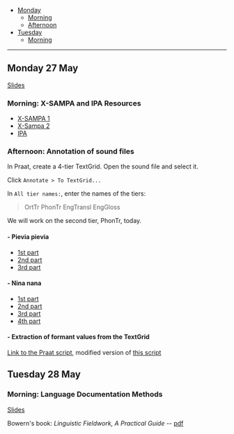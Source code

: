 - [Monday](#monday-27-may)
    + [Morning](#morning-x-sampa-and-ipa-resources)
    + [Afternoon](#afternoon-annotation-of-sound-files)
- [Tuesday](#tuesday-28-may)
    + [Morning](#morning-language-documentation-methods)

---

## Monday 27 May

[Slides](https://docs.google.com/presentation/d/1KhbjFXbiCqUILzn6Egn4qSuCh5pZc7vEBARhjhY5-Zs/edit?usp=sharing)

### Morning: X-SAMPA and IPA Resources

- [X-SAMPA 1](https://en.wikipedia.org/wiki/X-SAMPA)
- [X-Sampa 2](https://docs.google.com/spreadsheets/d/1r69Kqn27LD7imOTHLCdTsJ7fgxyAS2t9AahvxD6hyUI/edit?usp=sharing)
- [IPA](http://westonruter.github.io)

### Afternoon: Annotation of sound files

In Praat, create a 4-tier TextGrid. Open the sound file and select it.

Click `Annotate > To TextGrid...`

In `All tier names:`, enter the names of the tiers:

> OrtTr PhonTr EngTransl EngGloss

We will work on the second tier, PhonTr, today.

#### - Pievia pievia

- [1st part](audio_files/pievia_part1.zip)
- [2nd part](audio_files/pievia_part2.zip)
- [3rd part](audio_files/pievia_part3.zip)

#### - Nina nana

- [1st part](audio_files/ninanana_part1.zip)
- [2nd part](audio_files/ninanana_part2.zip)
- [3rd part](audio_files/ninanana_part3.zip)
- [4th part](audio_files/ninanana_part4.zip)

#### - Extraction of formant values from the TextGrid

[Link to the Praat script](scripts/formant_extraction.praat), modified version of [this script](http://user.keio.ac.jp/~kawahara/scripts/get_formants_midpoint.praat)


## Tuesday 28 May

### Morning: Language Documentation Methods

[Slides]()

Bowern's book: *Linguistic Fieldwork, A Practical Guide* -- [pdf](http://www.linguisticsnetwork.com/wp-content/uploads/Linguistic-Fieldwork-A-Practical-Guide.pdf)

<!-- ### 1. Test your vowel perception and X-SAMPA understanding! (under construction)

[Take this test](http://spellout.net/ibexexps/ianrigby/VowelTest/experiment.html
) -->
